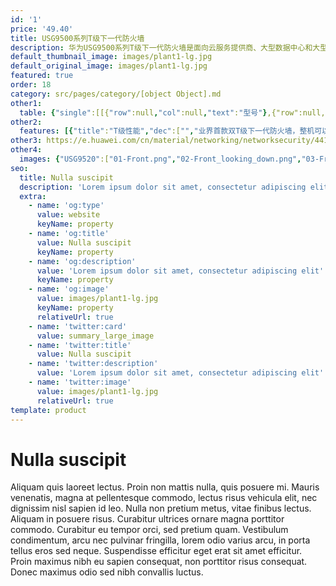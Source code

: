 ```yaml
---
id: '1'
price: '49.40'
title: USG9500系列T级下一代防火墙
description: 华为USG9500系列T级下一代防火墙是面向云服务提供商、大型数据中心和大型企业园区网络推出的新一代T级多合一数据中心防火墙。
default_thumbnail_image: images/plant1-lg.jpg
default_original_image: images/plant1-lg.jpg
featured: true
order: 18
category: src/pages/category/[object Object].md
other1: 
  table: {"single":[[{"row":null,"col":null,"text":"型号"},{"row":null,"col":null,"text":"USG9520"},{"row":null,"col":null,"text":"USG9560"},{"row":null,"col":null,"text":"USG9580"}],[{"row":null,"col":null,"text":"基本特性"},{"row":null,"col":"3","text":"支持6000+应用层协议识别和流量控制、应用层包过滤（ASPF）、访问控制、状态合法性检测、地址转换、黑白名单、虚拟防火墙\n在多出口场景下可根据多种负载均衡算法（如带宽比例、链路健康状态等）进行智能选路、负载均衡、安全域划分等，在大多数场景下，一台设备可以代替传统防火墙、流控、负载均衡等多台网络设备"}],[{"row":null,"col":null,"text":"NAT/CGN"},{"row":null,"col":"3","text":"支持各种场景下的大规模地址翻译，具备400+专利，特性支持包括目的 NAT/PAT，NAT NO-PAT，源NAT-IP address persistency，源IP地址池组，NAT Server，双向NAT，NAT-ALG，不受限IP地址扩展，基于策略的目的NAT，端口范围预分配，发夹访问模式，SMART NAT，NAT64，DS-Lite，6RD(IPv6快速部署)等"}],[{"row":null,"col":null,"text":"应用安全特性"},{"row":null,"col":"3","text":"支持超过5000种漏洞特征的攻击检测和防御。支持Web攻击识别和防护，如跨站脚本攻击、SQL注入攻击等；\n高性能病毒引擎，可防护500万种以上的病毒和木马，病毒特征库每日更新；\n采用基于云的URL分类过滤，预定义的分类库超过80个大类，8500多万"}],[{"row":null,"col":null,"text":"VPN/PKI"},{"row":null,"col":"3","text":"支持主流加解密协议如IPSec、GRE、L2TP等，支持手动密钥、PKI (X.509)、IKEv2、冗余VPN网关、EAP认证等"}],[{"row":null,"col":null,"text":"虚拟系统"},{"row":null,"col":"3","text":"支持企业多租户管理，一台物理主机最多虚拟4096 虚拟软件系统（VSYS），支持VLAN虚拟化，安全域虚拟化，自定义虚拟资源，虚拟系统间路由，基于虚拟系统的流量CAR，管理虚拟化，多租户虚拟资源隔离等"}],[{"row":null,"col":null,"text":"DDoS攻击防护"},{"row":null,"col":"3","text":"支持包括应用层在内的多种DoS和DDoS攻击防范：SYN Flood、SIP Flood、ICMP Flood、UDP Flood、DNS Query Flood、DNS 缓存投毒攻击、DNS反射攻击、Connection Flood、HTTP Flood、HTTPS Flood等\n支持DDOS流量自学习功能，可根据现网流量真实情况精确制定流量阈值基线"}],[{"row":null,"col":null,"text":"数据防泄漏"},{"row":null,"col":"3","text":" 对传输的文件和内容进行识别过滤。可识别120+种常见文件类型，防止通过修改后缀名的病毒攻击。能对Word、Excel、PPT、PDF、RAR等30+文件进行还原和内容过滤，防止企业关键信息通过文件泄露"}]]}
other2:
  features: [{"title":"T级性能","dec":["","业界首款双T级下一代防火墙，整机可以扩展到1.92Tbps吞吐量和高达25.6亿并发",""]},{"title":"多安全业务合一","dec":["","NAT、VPN、IPS、Anti-DDoS等传统特性，和业务感知、虚拟化、IPv6安全等增强特性，多业务合一，一台设备替换多台设备，有效降低TCO",""]},{"title":"高可靠","dec":["","卓越的软硬件设计，可靠性高达99.999%，支持双主控、双机热备、负载均衡，完全冗余避免宕机，热插拔组件保证可在线持续升级扩容",""]}]
other3: https://e.huawei.com/cn/material/networking/networksecurity/4411e94bc95242e19d4a13046f07afe6
other4:
  images: {"USG9520":["01-Front.png","02-Front_looking_down.png","03-Front_left_down.png","04-Front_right_down.png","05-Left_side.png","06-Right_side.png","07-Rear.png","08-Rear_looking_down.png","09-Rear_left_down.png","10-Rear_right_down.png"]}
seo:
  title: Nulla suscipit
  description: 'Lorem ipsum dolor sit amet, consectetur adipiscing elit'
  extra:
    - name: 'og:type'
      value: website
      keyName: property
    - name: 'og:title'
      value: Nulla suscipit
      keyName: property
    - name: 'og:description'
      value: 'Lorem ipsum dolor sit amet, consectetur adipiscing elit'
      keyName: property
    - name: 'og:image'
      value: images/plant1-lg.jpg
      keyName: property
      relativeUrl: true
    - name: 'twitter:card'
      value: summary_large_image
    - name: 'twitter:title'
      value: Nulla suscipit
    - name: 'twitter:description'
      value: 'Lorem ipsum dolor sit amet, consectetur adipiscing elit'
    - name: 'twitter:image'
      value: images/plant1-lg.jpg
      relativeUrl: true
template: product
---
```


# Nulla suscipit

Aliquam quis laoreet lectus. Proin non mattis nulla, quis posuere mi. Mauris venenatis, magna at pellentesque commodo, lectus risus vehicula elit, nec dignissim nisl sapien id leo. Nulla non pretium metus, vitae finibus lectus. Aliquam in posuere risus. Curabitur ultrices ornare magna porttitor commodo. Curabitur eu tempor orci, sed pretium quam. Vestibulum condimentum, arcu nec pulvinar fringilla, lorem odio varius arcu, in porta tellus eros sed neque. Suspendisse efficitur eget erat sit amet efficitur. Proin maximus nibh eu sapien consequat, non porttitor risus consequat. Donec maximus odio sed nibh convallis luctus.